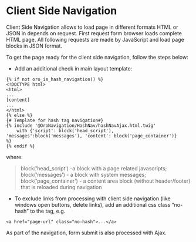 <a id="bundle-docs-platform-ui-bundle-client-side-navigation"></a>

# Client Side Navigation

Client Side Navigation allows to load page in different formats HTML or JSON in depends on request. First request form browser loads complete HTML page. All following requests are made by JavaScript and load page blocks in JSON format.

To get the page ready for the client side navigation, follow the steps below:

- Add an additional check in main layout template:

```none
{% if not oro_is_hash_navigation() %}
<!DOCTYPE html>
<html>
...
[content]
...
</html>
{% else %}
{# Template for hash tag navigation#}
{% include '@OroNavigation/HashNav/hashNavAjax.html.twig'
    with {'script': block('head_script'), 'messages':block('messages'), 'content': block('page_container')}
%}
{% endif %}
```

where:

> block(‘head_script’) -a  block with a page related javascripts;
> block(‘messages’) - a block with system messages;
> block(‘page_container’) - a content area block (without header/footer) that is reloaded during navigation
- To exclude links from processing with client side navigation (like windows open buttons, delete links), add an additional css class “no-hash” to the tag, e.g.

```none
<a href="page-url" class="no-hash">...</a>
```

As part of the navigation, form submit is also processed with Ajax.
